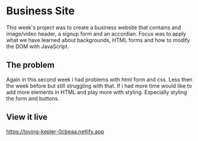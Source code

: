 # Business Site

This week's project was to create a business website that contains and image/video header, a signup form and an accordian. Focus was to apply what we have learned about backgrounds, HTML forms and how to modify the DOM with JavaScript. 

## The problem

Again in this second week i had problems with html form and css. Less then the week before but still struggling with that. If i had more time would like to add more elements in HTML and play more with styling. Especially styling the form and buttons. 

## View it live
https://loving-kepler-0cbeaa.netlify.app
